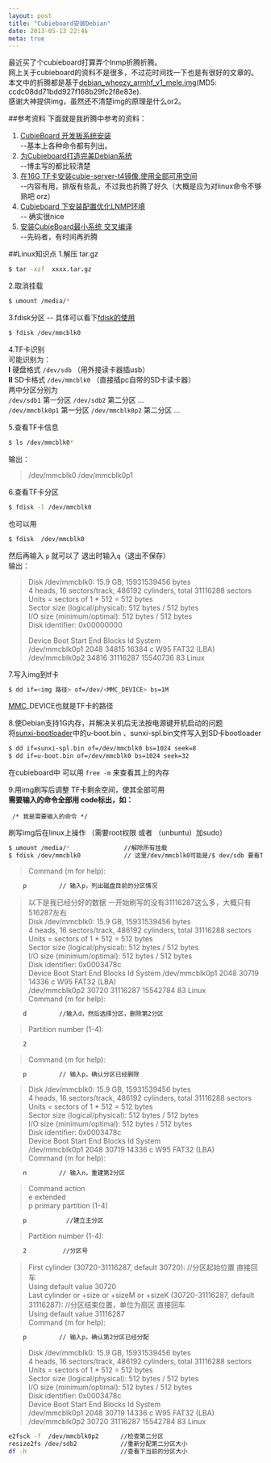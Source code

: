 ```yaml
---
layout: post
title: "Cubieboard安装Debian"
date: 2013-05-13 22:46
meta: true
---
```

最近买了个cubieboard打算弄个lnmp折腾折腾。   
网上关于cubieboard的资料不是很多，不过花时间找一下也是有很好的文章的。本文中的折腾都是基于[debian_wheezy_armhf_v1_mele.img](http://guillaumeplayground.net/share/debian_wheezy_armhf_v1_mele.img.gz)(MD5: ccdc08dd71bdd927f168b29fc2f8e83e).  
感谢大神提供img，虽然还不清楚img的原理是什么or2。    

##参考资料
下面就是我折腾中参考的资料：   
1.	[CubieBoard 开发板系统安装](http://blog.newhi.net/?post=31)       
--基本上各种命令都有列出。    
2.	[为Cubieboard打造完美Debian系统](http://www.enjoyself.net/index.php/archives/10.html)  
 --博主写的都比较清楚   
3.	[在16G TF卡安装cubie-server-t4镜像,使用全部可用空间](http://blog.sina.com.cn/s/blog_7c4badb70101cwnc.html)  
 --内容有用，排版有些乱，不过我也折腾了好久（大概是应为对linux命令不够熟吧 orz）  
4.	[Cubieboard 下安装配置优化LNMP环境](http://cb.e-fly.org/archives/23.html)    
-- 确实很nice  
5.	[安装CubieBoard最小系统 交叉编译](http://blog.newhi.net/?post=164)   
 --先码者，有时间再折腾

##Linux知识点
1.解压 tar.gz
             
```bash
$ tar -xzf  xxxx.tar.gz
``` 
2.取消挂载
             
```bash
$ umount /media/* 
```  
3.fdisk分区  -- 具体可以看下[fdisk的使用](http://www.liusuping.com/ubuntu-linux/linux-fdisk-disk.html)
           
```bash
$ fdisk /dev/mmcblk0 
```   
4.TF卡识别  
可能识别为：  
**I**  硬盘格式  `/dev/sdb`    （用外接读卡器插usb）  
**II** SD卡格式 `/dev/mmcblk0` （直接插pc自带的SD卡读卡器）  
两中分区分别为  
`/dev/sdb1` 第一分区 `/dev/sdb2` 第二分区 ...  
`/dev/mmcblk0p1` 第一分区 `/dev/mmcblk0p2` 第二分区 ...  

5.查看TF卡信息   

```bash
$ ls /dev/mmcblk0* 
```  
输出：  
>  /dev/mmcblk0 /dev/mmcblk0p1 

6.查看TF卡分区

```bash  
$ fdisk -l /dev/mmcblk0  
```
也可以用  

```bash 
$ fdisk  /dev/mmcblk0
```
然后再输入 `p` 就可以了 退出时输入`q`（退出不保存）  
输出：                      
>   Disk /dev/mmcblk0: 15.9 GB, 15931539456 bytes  
>   4 heads, 16 sectors/track, 486192 cylinders, total 31116288 sectors  
>   Units = sectors of 1 * 512 = 512 bytes  
>   Sector size (logical/physical): 512 bytes / 512 bytes  
>   I/O size (minimum/optimal): 512 bytes / 512 bytes  
>   Disk identifier: 0x00000000     
>   
>   Device Boot Start End Blocks Id System  
>   /dev/mmcblk0p1 2048 34815 16384 c W95 FAT32 (LBA)  
>   /dev/mmcblk0p2 34816 31116287 15540736 83 Linux     

7.写入img到tf卡 
 
```bash
$ dd if=<img 路径> of=/dev/<MMC_DEVICE> bs=1M
```             
[MMC](http://zh.wikipedia.org/wiki/%E5%A4%9A%E5%AA%92%E9%AB%94%E8%A8%98%E6%86%B6%E5%8D%A1)_DEVICE也就是TF卡的路径

8.使Debian支持1G内存，并解决关机后无法按电源键开机启动的问题  
将[sunxi-bootloader](http://www.enjoyself.net/usr/uploads/2013/05/Debian.zip)中的u-boot.bin 、sunxi-spl.bin文件写入到SD卡bootloader  

```bash
$ dd if=sunxi-spl.bin of=/dev/mmcblk0 bs=1024 seek=8
$ dd if=u-boot.bin of=/dev/mmcblk0 bs=1024 seek=32  
```
在cubieboard中 可以用 `free -m` 来查看其上的内存

9.用img刷写后调整 TF卡剩余空间，使其全部可用  
**需要输入的命令全部用 code标出，如：**

```
 /* 我是需要输入的命令 */
```  

刷写img后在linux上操作 （需要root权限 或者 （unbuntu）加sudo）
  
```bash
$ umount /media/*               //解除所有挂载 
$ fdisk /dev/mmcblk0            // 这里/dev/mmcblk0可能是/$ dev/sdb 要看TF卡读出来是什么了 看第4点
```   	
>   Command (m for help): 

```bash 
	p         // 输入p，列出磁盘目前的分区情况
```
>   以下是我已经分好的数据 一开始刷写的没有31116287这么多，大概只有516287左右  
>    Disk /dev/mmcblk0: 15.9 GB, 15931539456 bytes  
>    4 heads, 16 sectors/track, 486192 cylinders, total 31116288 sectors  
>    Units = sectors of 1 * 512 = 512 bytes  
>    Sector size (logical/physical): 512 bytes / 512 bytes  
>    I/O size (minimum/optimal): 512 bytes / 512 bytes  
>    Disk identifier: 0x0003478c  
>    Device Boot       Start              End             Blocks      Id    System
>    /dev/mmcblk0p1      2048          30719         14336       c     W95 FAT32 (LBA)  
>    /dev/mmcblk0p2    30720    31116287   15542784     83     Linux   
>    Command (m for help):
   
```bash 
	d         //输入d，然后选择分区，删除第2分区
```

>   Partition number (1-4):

```bash
	2
```

>	Command (m for help):

```bash
	p         // 输入p，确认分区已经删除
```
>   Disk /dev/mmcblk0: 15.9 GB, 15931539456 bytes  
>   4 heads, 16 sectors/track, 486192 cylinders, total 31116288 sectors  
>   Units = sectors of 1 * 512 = 512 bytes  
>   Sector size (logical/physical): 512 bytes / 512 bytes  
>   I/O size (minimum/optimal): 512 bytes / 512 bytes  
>   Disk identifier: 0x0003478c  
>   Device Boot       Start              End         Blocks      Id    System  
>   /dev/mmcblk0p1      2048          30719         14336       c     W95 FAT32 (LBA)  
>   Command (m for help):
 
```bash
	n         // 输入n，重建第2分区
```  
>	Command action  
>	e extended  
>	p primary partition (1-4)

```bash
 	p			//建立主分区
```
> 	Partition number (1-4): 

```bash
	2          //分区号
```
> First cylinder (30720-31116287, default 30720):  //分区起始位置  直接回车  
> Using default value 30720  
> Last cylinder or +size or +sizeM or +sizeK (30720-31116287, default 31116287):  //分区结束位置，单位为扇区  直接回车  
> Using default value 31116287  
> Command (m for help):  

```bash
	p         // 输入p，确认第2分区已经分配
```

>   Disk /dev/mmcblk0: 15.9 GB, 15931539456 bytes  
>   4 heads, 16 sectors/track, 486192 cylinders, total 31116288 sectors  
>   Units = sectors of 1 * 512 = 512 bytes  
>   Sector size (logical/physical): 512 bytes / 512 bytes  
>   I/O size (minimum/optimal): 512 bytes / 512 bytes  
>   Disk identifier: 0x0003478c  
>   Device Boot       Start              End         Blocks      Id    System  
>   /dev/mmcblk0p1      2048          30719         14336       c     W95 FAT32 (LBA)  
>   /dev/mmcblk0p2    30720    31116287   15542784     83     Linux
 
```bash
e2fsck -f  /dev/mmcblk0p2      //检查第二分区
resize2fs /dev/sdb2            //重新分配第二分区大小
df -h                          //查看下当前的分区大小
```
 


 
  
